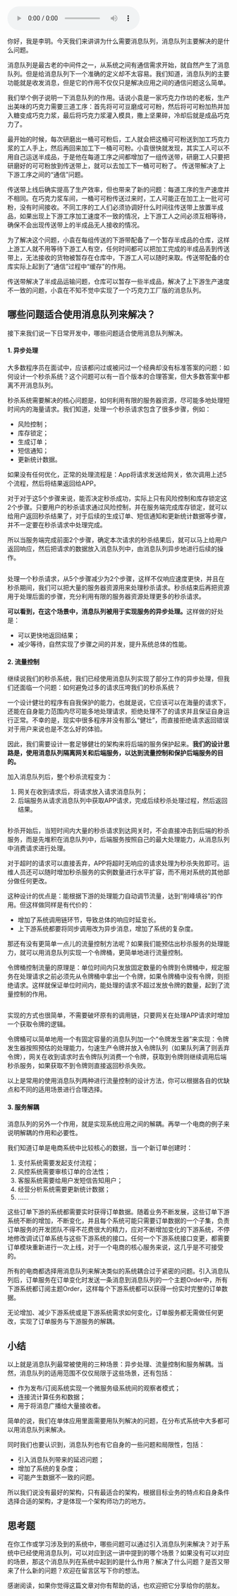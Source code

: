 <audio title="01 _ 为什么需要消息队列？" src="https://static001.geekbang.org/resource/audio/fc/38/fc0e2c64317a6de05107cd2c6d6b3c38.mp3" controls="controls"></audio> 
<p>你好，我是李玥。今天我们来讲讲为什么需要消息队列，消息队列主要解决的是什么问题。</p><p>消息队列是最古老的中间件之一，从系统之间有通信需求开始，就自然产生了消息队列。但是给消息队列下一个准确的定义却不太容易。我们知道，消息队列的主要功能就是收发消息，但是它的作用不仅仅只是解决应用之间的通信问题这么简单。</p><p>我们举个例子说明一下消息队列的作用。话说小袁是一家巧克力作坊的老板，生产出美味的巧克力需要三道工序：首先将可可豆磨成可可粉，然后将可可粉加热并加入糖变成巧克力浆，最后将巧克力浆灌入模具，撒上坚果碎，冷却后就是成品巧克力了。</p><p>最开始的时候，每次研磨出一桶可可粉后，工人就会把这桶可可粉送到加工巧克力浆的工人手上，然后再回来加工下一桶可可粉。小袁很快就发现，其实工人可以不用自己运送半成品，于是他在每道工序之间都增加了一组传送带，研磨工人只要把研磨好的可可粉放到传送带上，就可以去加工下一桶可可粉了。 传送带解决了上下游工序之间的“通信”问题。</p><p>传送带上线后确实提高了生产效率，但也带来了新的问题：每道工序的生产速度并不相同。在巧克力浆车间，一桶可可粉传送过来时，工人可能正在加工上一批可可粉，没有时间接收。不同工序的工人们必须协调好什么时间往传送带上放置半成品，如果出现上下游工序加工速度不一致的情况，上下游工人之间必须互相等待，确保不会出现传送带上的半成品无人接收的情况。</p><!-- [[[read_end]]] --><p>为了解决这个问题，小袁在每组传送的下游带配备了一个暂存半成品的仓库，这样上游工人就不用等待下游工人有空，任何时间都可以把加工完成的半成品丢到传送带上，无法接收的货物被暂存在仓库中，下游工人可以随时来取。传送带配备的仓库实际上起到了“通信”过程中“缓存”的作用。</p><p><img src="https://static001.geekbang.org/resource/image/84/ec/8476bca6176a7a11de452afca940feec.jpg" alt=""><br>
传送带解决了半成品运输问题，仓库可以暂存一些半成品，解决了上下游生产速度不一致的问题，小袁在不知不觉中实现了一个巧克力工厂版的消息队列。</p><h2>哪些问题适合使用消息队列来解决？</h2><p>接下来我们说一下日常开发中，哪些问题适合使用消息队列解决。</p><h4>1. 异步处理</h4><p>大多数程序员在面试中，应该都问过或被问过一个经典却没有标准答案的问题：如何设计一个秒杀系统？这个问题可以有一百个版本的合理答案，但大多数答案中都离不开消息队列。</p><p>秒杀系统需要解决的核心问题是，如何利用有限的服务器资源，尽可能多地处理短时间内的海量请求。我们知道，处理一个秒杀请求包含了很多步骤，例如：</p><ul>
<li>风险控制；</li>
<li>库存锁定；</li>
<li>生成订单；</li>
<li>短信通知；</li>
<li>更新统计数据。</li>
</ul><p>如果没有任何优化，正常的处理流程是：App将请求发送给网关，依次调用上述5个流程，然后将结果返回给APP。</p><p>对于对于这5个步骤来说，能否决定秒杀成功，实际上只有风险控制和库存锁定这2个步骤。只要用户的秒杀请求通过风险控制，并在服务端完成库存锁定，就可以给用户返回秒杀结果了，对于后续的生成订单、短信通知和更新统计数据等步骤，并不一定要在秒杀请求中处理完成。</p><p>所以当服务端完成前面2个步骤，确定本次请求的秒杀结果后，就可以马上给用户返回响应，然后把请求的数据放入消息队列中，由消息队列异步地进行后续的操作。</p><p><img src="https://static001.geekbang.org/resource/image/d2/be/d2c1ee3d4478580c0d2a8d80d0e833be.jpg" alt=""></p><p>处理一个秒杀请求，从5个步骤减少为2个步骤，这样不仅响应速度更快，并且在秒杀期间，我们可以把大量的服务器资源用来处理秒杀请求。秒杀结束后再把资源用于处理后面的步骤，充分利用有限的服务器资源处理更多的秒杀请求。</p><p><strong>可以看到，在这个场景中，消息队列被用于实现服务的异步处理。</strong>这样做的好处是：</p><ul>
<li>可以更快地返回结果；</li>
<li>减少等待，自然实现了步骤之间的并发，提升系统总体的性能。</li>
</ul><h4>2. 流量控制</h4><p>继续说我们的秒杀系统，我们已经使用消息队列实现了部分工作的异步处理，但我们还面临一个问题：如何避免过多的请求压垮我们的秒杀系统？</p><p>一个设计健壮的程序有自我保护的能力，也就是说，它应该可以在海量的请求下，还能在自身能力范围内尽可能多地处理请求，拒绝处理不了的请求并且保证自身运行正常。不幸的是，现实中很多程序并没有那么“健壮”，而直接拒绝请求返回错误对于用户来说也是不怎么好的体验。</p><p>因此，我们需要设计一套足够健壮的架构来将后端的服务保护起来。<strong>我们的设计思路是，使用消息队列隔离网关和后端服务，以达到流量控制和保护后端服务的目的。</strong></p><p>加入消息队列后，整个秒杀流程变为：</p><ol>
<li>网关在收到请求后，将请求放入请求消息队列；</li>
<li>后端服务从请求消息队列中获取APP请求，完成后续秒杀处理过程，然后返回结果。</li>
</ol><p><img src="https://static001.geekbang.org/resource/image/79/4a/7909fb792a059e22a0a269c1f2cde64a.jpg" alt=""></p><p>秒杀开始后，当短时间内大量的秒杀请求到达网关时，不会直接冲击到后端的秒杀服务，而是先堆积在消息队列中，后端服务按照自己的最大处理能力，从消息队列中消费请求进行处理。</p><p>对于超时的请求可以直接丢弃，APP将超时无响应的请求处理为秒杀失败即可。运维人员还可以随时增加秒杀服务的实例数量进行水平扩容，而不用对系统的其他部分做任何更改。</p><p>这种设计的优点是：能根据下游的处理能力自动调节流量，达到“削峰填谷”的作用。但这样做同样是有代价的：</p><ul>
<li>增加了系统调用链环节，导致总体的响应时延变长。</li>
<li>上下游系统都要将同步调用改为异步消息，增加了系统的复杂度。</li>
</ul><p>那还有没有更简单一点儿的流量控制方法呢？如果我们能预估出秒杀服务的处理能力，就可以用消息队列实现一个令牌桶，更简单地进行流量控制。</p><p>令牌桶控制流量的原理是：单位时间内只发放固定数量的令牌到令牌桶中，规定服务在处理请求之前必须先从令牌桶中拿出一个令牌，如果令牌桶中没有令牌，则拒绝请求。这样就保证单位时间内，能处理的请求不超过发放令牌的数量，起到了流量控制的作用。</p><p><img src="https://static001.geekbang.org/resource/image/2c/89/2c4e42056b78fff7746de28245910f89.jpg" alt=""></p><p>实现的方式也很简单，不需要破坏原有的调用链，只要网关在处理APP请求时增加一个获取令牌的逻辑。</p><p>令牌桶可以简单地用一个有固定容量的消息队列加一个“令牌发生器”来实现：令牌发生器按照预估的处理能力，匀速生产令牌并放入令牌队列（如果队列满了则丢弃令牌），网关在收到请求时去令牌队列消费一个令牌，获取到令牌则继续调用后端秒杀服务，如果获取不到令牌则直接返回秒杀失败。</p><p>以上是常用的使用消息队列两种进行流量控制的设计方法，你可以根据各自的优缺点和不同的适用场景进行合理选择。</p><h4>3. 服务解耦</h4><p>消息队列的另外一个作用，就是实现系统应用之间的解耦。再举一个电商的例子来说明解耦的作用和必要性。</p><p>我们知道订单是电商系统中比较核心的数据，当一个新订单创建时：</p><ol>
<li>支付系统需要发起支付流程；</li>
<li>风控系统需要审核订单的合法性；</li>
<li>客服系统需要给用户发短信告知用户；</li>
<li>经营分析系统需要更新统计数据；</li>
<li>……</li>
</ol><p>这些订单下游的系统都需要实时获得订单数据。随着业务不断发展，这些订单下游系统不断的增加，不断变化，并且每个系统可能只需要订单数据的一个子集，负责订单服务的开发团队不得不花费很大的精力，应对不断增加变化的下游系统，不停地修改调试订单系统与这些下游系统的接口。任何一个下游系统接口变更，都需要订单模块重新进行一次上线，对于一个电商的核心服务来说，这几乎是不可接受的。</p><p>所有的电商都选择用消息队列来解决类似的系统耦合过于紧密的问题。引入消息队列后，订单服务在订单变化时发送一条消息到消息队列的一个主题Order中，所有下游系统都订阅主题Order，这样每个下游系统都可以获得一份实时完整的订单数据。</p><p>无论增加、减少下游系统或是下游系统需求如何变化，订单服务都无需做任何更改，实现了订单服务与下游服务的解耦。</p><h2>小结</h2><p>以上就是消息队列最常被使用的三种场景：异步处理、流量控制和服务解耦。当然，消息队列的适用范围不仅仅局限于这些场景，还有包括：</p><ul>
<li>作为发布/订阅系统实现一个微服务级系统间的观察者模式；</li>
<li>连接流计算任务和数据；</li>
<li>用于将消息广播给大量接收者。</li>
</ul><p>简单的说，我们在单体应用里面需要用队列解决的问题，在分布式系统中大多都可以用消息队列来解决。</p><p>同时我们也要认识到，消息队列也有它自身的一些问题和局限性，包括：</p><ul>
<li>引入消息队列带来的延迟问题；</li>
<li>增加了系统的复杂度；</li>
<li>可能产生数据不一致的问题。</li>
</ul><p>所以我们说没有最好的架构，只有最适合的架构，根据目标业务的特点和自身条件选择合适的架构，才是体现一个架构师功力的地方。</p><h2>思考题</h2><p>在你工作或学习涉及到的系统中，哪些问题可以通过引入消息队列来解决？对于系统中已经使用消息队列，可以对应到这一讲中提到的哪个场景？如果没有可以对应的场景，那这个消息队列在系统中起到的是什么作用？解决了什么问题？是否又带来了什么新的问题？欢迎在留言区写下你的想法。</p><p>感谢阅读，如果你觉得这篇文章对你有帮助的话，也欢迎把它分享给你的朋友。</p><p></p>